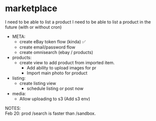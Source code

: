 # marketplace

I need to be able to list a product
I need to be able to list a product in the future (with or without cron)


- META:
    - create eBay token flow (kinda) ✅ 
  - create email/password flow
  - create omnisearch (ebay / products)
- products:
    - create view to add product from imported item.
      - Add ability to upload images for pr
      - Import main photo for product
- listing:
  - create listing view
    - schedule listing or post now
- media:
  - Allow uploading to s3 (Add s3 env)

NOTES:\
Feb 20: prod /search is faster than /sandbox.